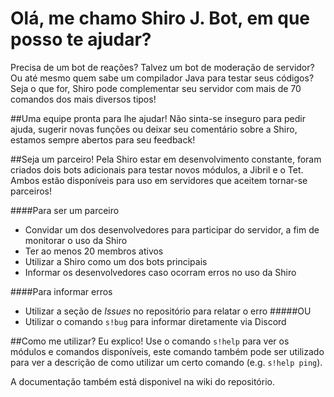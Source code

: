 # Olá, me chamo Shiro J. Bot, em que posso te ajudar?
Precisa de um bot de reações? Talvez um bot de moderação de servidor? Ou até mesmo quem sabe um compilador Java para testar seus códigos?
Seja o que for, Shiro pode complementar seu servidor com mais de 70 comandos dos mais diversos tipos!

##Uma equipe pronta para lhe ajudar!
Não sinta-se inseguro para pedir ajuda, sugerir novas funções ou deixar seu comentário sobre a Shiro, estamos sempre abertos para seu feedback!

##Seja um parceiro!
Pela Shiro estar em desenvolvimento constante, foram criados dois bots adicionais para testar novos módulos, a Jibril e o Tet.
Ambos estão disponíveis para uso em servidores que aceitem tornar-se parceiros!

####Para ser um parceiro
* Convidar um dos desenvolvedores para participar do servidor, a fim de monitorar o uso da Shiro
* Ter ao menos 20 membros ativos
* Utilizar a Shiro como um dos bots principais
* Informar os desenvolvedores caso ocorram erros no uso da Shiro

####Para informar erros
* Utilizar a seção de _Issues_ no repositório para relatar o erro
#####OU
* Utilizar o comando `s!bug` para informar diretamente via Discord

##Como me utilizar? Eu explico!
Use o comando `s!help` para ver os módulos e comandos disponíveis, este comando também pode ser utilizado para ver a descrição de como utilizar um certo comando (e.g. `s!help ping`).

A documentação também está disponivel na wiki do repositório.
